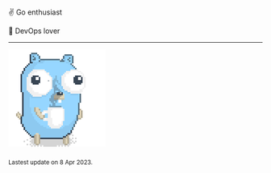 :v: Go enthusiast

:muscle: DevOps lover

---

![Image alt text](/images/gopher_with_coffee.gif)


<sub>Lastest update on 8 Apr 2023.</sub>
